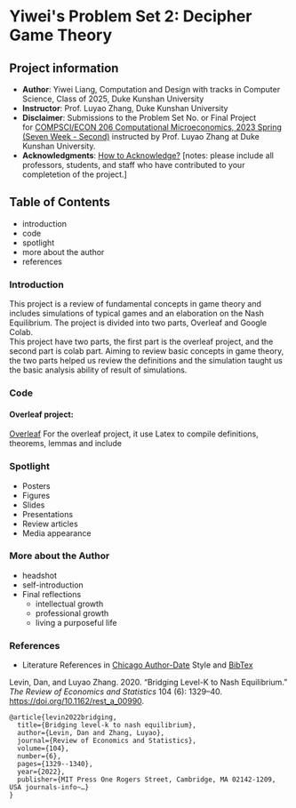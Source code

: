 # Yiwei's Problem Set 2: Decipher Game Theory
## Project information
- **Author**: Yiwei Liang, Computation and Design with tracks in Computer Science, Class of 2025, Duke Kunshan University
- **Instructor**: Prof. Luyao Zhang, Duke Kunshan University
- **Disclaimer**: Submissions to the Problem Set No. or Final Project for [COMPSCI/ECON 206 Computational Microeconomics, 2023 Spring (Seven Week - Second)](https://ce.pubpub.org/) instructed by Prof. Luyao Zhang at Duke Kunshan University.
- **Acknowledgments**: [How to Acknowledge?](https://www.scribbr.co.uk/thesis-dissertation/acknowledgements/)
[notes: please include all professors, students, and staff who have contributed to your completetion of the project.]

## Table of Contents
- introduction
- code
- spotlight
- more about the author
- references
### Introduction
This project is a review of fundamental concepts in game theory and includes simulations of typical games and an elaboration on the Nash Equilibrium. The project is divided into two parts, Overleaf and Google Colab.<br>
This project have two parts, the first part is the overleaf project, and the second part is colab part. Aiming to review basic concepts in game theory, the two parts helped us review the definitions and the simulation taught us the basic analysis ability of result of simulations.
### Code
#### Overleaf project:
[Overleaf](https://github.com/Rising-Stars-by-Sunshine/CS-ECON206_Yiwei_Liang_PS2/blob/62e5a230e61bc75f3cbb773537f4daa02539daa4/code/CSECON206_ProblemSet2_Spring2023-Yiwei.zip)
For the overleaf project, it use Latex to compile definitions, theorems, lemmas and include 

### Spotlight
- Posters
- Figures
- Slides
- Presentations
- Review articles
- Media appearance

### More about the Author
- headshot
- self-introduction
- Final reflections 
  - intellectual growth
  - professional growth
  - living a purposeful life

### References

- Literature References in [Chicago Author-Date](https://www.chicagomanualofstyle.org/tools_citationguide/citation-guide-2.html) Style and [BibTex](https://scholar.google.com/) 

Levin, Dan, and Luyao Zhang. 2020. “Bridging Level-K to Nash Equilibrium.” *The Review of Economics and Statistics* 104 (6): 1329–40. https://doi.org/10.1162/rest_a_00990.

```
@article{levin2022bridging,
  title={Bridging level-k to nash equilibrium},
  author={Levin, Dan and Zhang, Luyao},
  journal={Review of Economics and Statistics},
  volume={104},
  number={6},
  pages={1329--1340},
  year={2022},
  publisher={MIT Press One Rogers Street, Cambridge, MA 02142-1209, USA journals-info~…}
}
```

